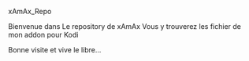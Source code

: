xAmAx_Repo

Bienvenue dans Le repository de xAmAx Vous y trouverez les fichier de mon addon pour Kodi

Bonne visite et vive le libre...

